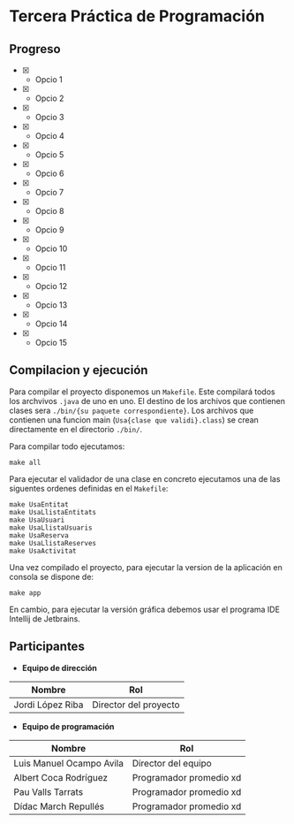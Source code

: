 # Tercera Práctica de Programación
## Progreso
- [x] - Opcio 1
- [x] - Opcio 2
- [x] - Opcio 3
- [x] - Opcio 4
- [x] - Opcio 5
- [x] - Opcio 6
- [x] - Opcio 7
- [x] - Opcio 8
- [x] - Opcio 9
- [x] - Opcio 10
- [x] - Opcio 11
- [x] - Opcio 12
- [x] - Opcio 13
- [x] - Opcio 14
- [x] - Opcio 15

## Compilacion y ejecución
Para compilar el proyecto disponemos un `Makefile`. Este compilará todos los archvivos `.java` de uno en uno.
El destino de los archivos que contienen clases sera `./bin/{su paquete correspondiente}`.
Los archivos que contienen una funcion main (`Usa{clase que validi}.class`) se crean directamente en el directorio `./bin/`.

Para compilar todo ejecutamos:
```
make all
```
Para ejecutar el validador de una clase en concreto ejecutamos una de las siguentes ordenes definidas en el `Makefile`:
```
make UsaEntitat
make UsaLlistaEntitats
make UsaUsuari
make UsaLlistaUsuaris
make UsaReserva
make UsaLlistaReserves
make UsaActivitat
```
Una vez compilado el proyecto, para ejecutar la version de la aplicación en consola se dispone de:
```
make app
```
En cambio, para ejecutar la versión gráfica debemos usar el programa IDE Intellij de Jetbrains.
## Participantes
- **Equipo de dirección**

| Nombre | Rol |
| --- | --- |
| Jordi López Riba | Director del proyecto |

- **Equipo de programación**

| Nombre | Rol |
| --- | --- |
| Luis Manuel Ocampo Avila | Director del equipo |
| Albert Coca Rodríguez | Programador promedio xd |
| Pau Valls Tarrats | Programador promedio xd |
| Dídac March Repullés | Programador promedio xd |
